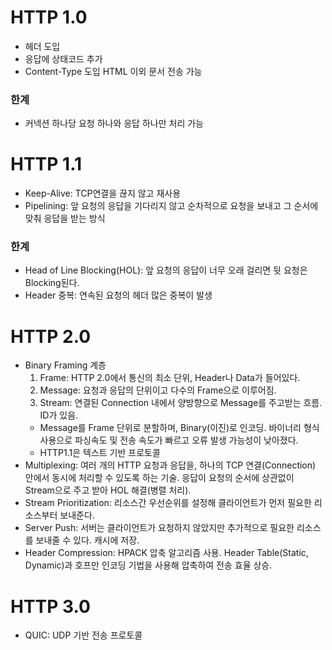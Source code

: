 # HTTP 1.0
- 헤더 도입
- 응답에 상태코드 추가
- Content-Type 도입 HTML 이외 문서 전송 가능
### 한계
- 커넥션 하나당 요청 하나와 응답 하나만 처리 가능

# HTTP 1.1
- Keep-Alive: TCP연결을 끊지 않고 재사용
- Pipelining: 앞 요청의 응답을 기다리지 않고 순차적으로 요청을 보내고 그 순서에 맞춰 응답을 받는 방식
### 한계
- Head of Line Blocking(HOL): 앞 요청의 응답이 너무 오래 걸리면 뒷 요청은 Blocking된다.
- Header 중복: 연속된 요청의 헤더 많은 중복이 발생

# HTTP 2.0
- Binary Framing 계층
  1. Frame: HTTP 2.0에서 통신의 최소 단위, Header나 Data가 들어있다.
  2. Message: 요청과 응답의 단위이고 다수의 Frame으로 이루어짐.
  3. Stream: 연결된 Connection 내에서 양방향으로 Message를 주고받는 흐름. ID가 있음.
  - Message를 Frame 단위로 분할하며, Binary(이진)로 인코딩. 바이너리 형식 사용으로 파싱속도 및 전송 속도가 빠르고 오류 발생 가능성이 낮아졌다.
  - HTTP1.1은 텍스트 기반 프로토콜
- Multiplexing: 여러 개의 HTTP 요청과 응답을, 하나의 TCP 연결(Connection) 안에서 동시에 처리할 수 있도록 하는 기술. 응답이 요청의 순서에 상관없이 Stream으로 주고 받아 HOL 해결(병렬 처리).
- Stream Prioritization: 리소스간 우선순위를 설정해 클라이언트가 먼저 필요한 리소스부터 보내준다.
- Server Push: 서버는 클라이언트가 요청하지 않았지만 추가적으로 필요한 리소스를 보내줄 수 있다. 캐시에 저장.
- Header Compression: HPACK 압축 알고리즘 사용. Header Table(Static, Dynamic)과 호프만 인코딩 기법을 사용해 압축하여 전송 효율 상승.

# HTTP 3.0
- QUIC: UDP 기반 전송 프로토콜